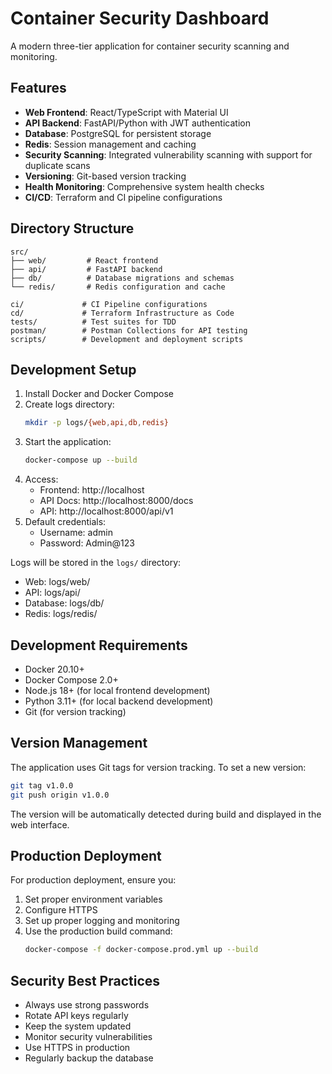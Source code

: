 # Container Security Dashboard

A modern three-tier application for container security scanning and monitoring.

## Features

- **Web Frontend**: React/TypeScript with Material UI
- **API Backend**: FastAPI/Python with JWT authentication
- **Database**: PostgreSQL for persistent storage
- **Redis**: Session management and caching
- **Security Scanning**: Integrated vulnerability scanning with support for duplicate scans
- **Versioning**: Git-based version tracking
- **Health Monitoring**: Comprehensive system health checks
- **CI/CD**: Terraform and CI pipeline configurations

## Directory Structure
```
src/
├── web/         # React frontend
├── api/         # FastAPI backend
├── db/          # Database migrations and schemas
└── redis/       # Redis configuration and cache

ci/             # CI Pipeline configurations
cd/             # Terraform Infrastructure as Code
tests/          # Test suites for TDD
postman/        # Postman Collections for API testing
scripts/        # Development and deployment scripts
```

## Development Setup

1. Install Docker and Docker Compose
2. Create logs directory:
   ```bash
   mkdir -p logs/{web,api,db,redis}
   ```
3. Start the application:
   ```bash
   docker-compose up --build
   ```
4. Access:
   - Frontend: http://localhost
   - API Docs: http://localhost:8000/docs
   - API: http://localhost:8000/api/v1
5. Default credentials:
   - Username: admin
   - Password: Admin@123

Logs will be stored in the `logs/` directory:
- Web: logs/web/
- API: logs/api/
- Database: logs/db/
- Redis: logs/redis/

## Development Requirements
- Docker 20.10+
- Docker Compose 2.0+
- Node.js 18+ (for local frontend development)
- Python 3.11+ (for local backend development)
- Git (for version tracking)

## Version Management

The application uses Git tags for version tracking. To set a new version:

```bash
git tag v1.0.0
git push origin v1.0.0
```

The version will be automatically detected during build and displayed in the web interface.

## Production Deployment

For production deployment, ensure you:
1. Set proper environment variables
2. Configure HTTPS
3. Set up proper logging and monitoring
4. Use the production build command:
   ```bash
   docker-compose -f docker-compose.prod.yml up --build
   ```

## Security Best Practices

- Always use strong passwords
- Rotate API keys regularly
- Keep the system updated
- Monitor security vulnerabilities
- Use HTTPS in production
- Regularly backup the database
